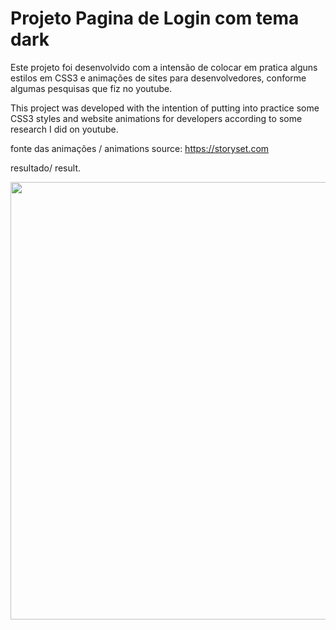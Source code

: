 <h1> Projeto Pagina de Login com tema dark </h1>


<p> Este projeto foi desenvolvido com a intensão de colocar em pratica alguns estilos em CSS3 e animações de sites para desenvolvedores, conforme algumas pesquisas que fiz no youtube.</p>

<p> This project was developed with the intention of putting into practice some CSS3 styles and website animations for developers according to some research I did on youtube. </p>

fonte das animações / animations source: https://storyset.com 

resultado/ result.

<div align= "center">
<img src="https://user-images.githubusercontent.com/111013228/186496538-bd7eca51-e32d-4236-a2ec-dba9d5ca07ac.PNG" width="700px"/>
</div>
